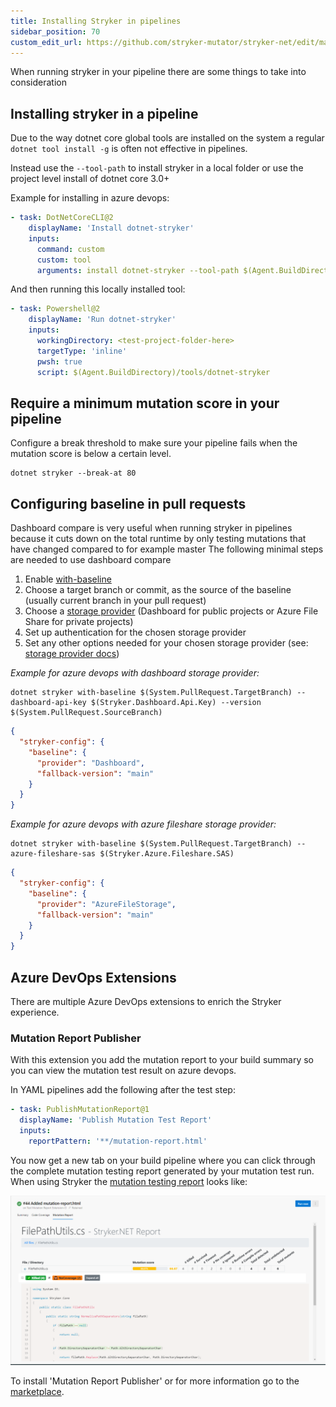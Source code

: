 ```yaml
---
title: Installing Stryker in pipelines
sidebar_position: 70
custom_edit_url: https://github.com/stryker-mutator/stryker-net/edit/master/docs/stryker-in-pipeline.md
---
```


When running stryker in your pipeline there are some things to take into consideration

## Installing stryker in a pipeline

Due to the way dotnet core global tools are installed on the system a regular `dotnet tool install -g` is often not effective in pipelines.

Instead use the `--tool-path` to install stryker in a local folder or use the project level install of dotnet core 3.0+

Example for installing in azure devops:

```yaml
- task: DotNetCoreCLI@2
    displayName: 'Install dotnet-stryker'
    inputs:
      command: custom
      custom: tool
      arguments: install dotnet-stryker --tool-path $(Agent.BuildDirectory)/tools
```

And then running this locally installed tool:

```yaml
- task: Powershell@2
    displayName: 'Run dotnet-stryker'
    inputs:
      workingDirectory: <test-project-folder-here>
      targetType: 'inline'
      pwsh: true
      script: $(Agent.BuildDirectory)/tools/dotnet-stryker
```

## Require a minimum mutation score in your pipeline

Configure a break threshold to make sure your pipeline fails when the mutation score is below a certain level.

```
dotnet stryker --break-at 80
```

## Configuring baseline in pull requests

Dashboard compare is very useful when running stryker in pipelines because it cuts down on the total runtime by only testing mutations that have changed compared to for example master
The following minimal steps are needed to use dashboard compare

1. Enable [with-baseline](https://stryker-mutator.io/docs/stryker-net/configuration#with-baseline-committish)
1. Choose a target branch or commit, as the source of the baseline (usually current branch in your pull request)
1. Choose a [storage provider](https://stryker-mutator.io/docs/stryker-net/configuration#baselineprovider-string) (Dashboard for public projects or Azure File Share for private projects)
1. Set up authentication for the chosen storage provider 
1. Set any other options needed for your chosen storage provider (see: [storage provider docs](https://stryker-mutator.io/docs/stryker-net/configuration#baselineprovider-string))

_Example for azure devops with dashboard storage provider:_
```
dotnet stryker with-baseline $(System.PullRequest.TargetBranch) --dashboard-api-key $(Stryker.Dashboard.Api.Key) --version $(System.PullRequest.SourceBranch)
```

```json
{
  "stryker-config": {
    "baseline": {
      "provider": "Dashboard",
      "fallback-version": "main"
    }
  }
}
```

_Example for azure devops with azure fileshare storage provider:_
```
dotnet stryker with-baseline $(System.PullRequest.TargetBranch) --azure-fileshare-sas $(Stryker.Azure.Fileshare.SAS)
```

```json
{
  "stryker-config": {
    "baseline": {
      "provider": "AzureFileStorage",
      "fallback-version": "main"
    }
  }
}
```

## Azure DevOps Extensions

There are multiple Azure DevOps extensions to enrich the Stryker experience. 

### Mutation Report Publisher

With this extension you add the mutation report to your build summary so you can view the mutation test result on azure devops.

In YAML pipelines add the following after the test step:

```yaml
- task: PublishMutationReport@1
  displayName: 'Publish Mutation Test Report'
  inputs:
    reportPattern: '**/mutation-report.html'
```

You now get a new tab on your build pipeline where you can click through the complete mutation testing report generated by your mutation test run. When using Stryker the [mutation testing report](https://github.com/stryker-mutator/mutation-testing-elements) looks like:

![mutation report in a build](./images/devops-report-publisher-tab.png)

To install 'Mutation Report Publisher' or for more information go to the [marketplace](https://marketplace.visualstudio.com/items?itemName=stryker-mutator.mutation-report-publisher).
